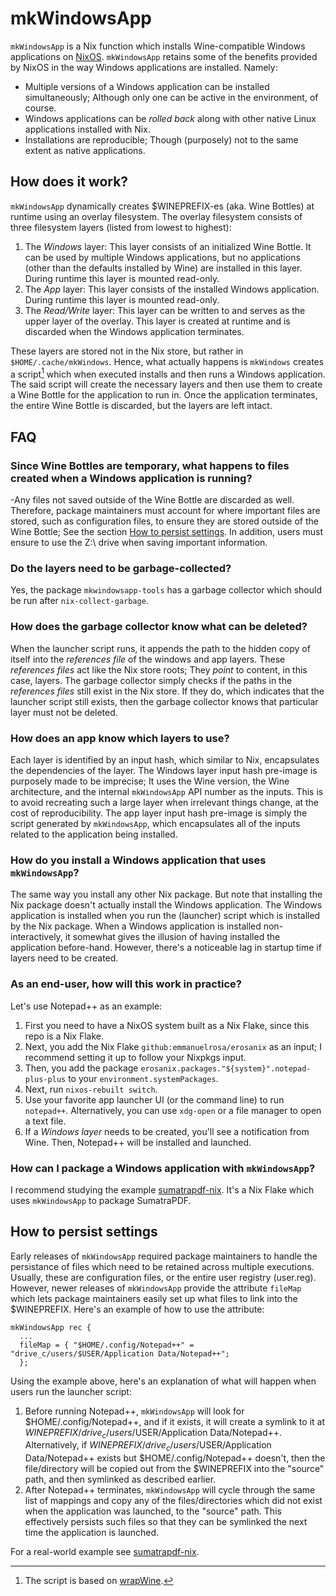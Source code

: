 # mkWindowsApp

`mkWindowsApp` is a Nix function which installs Wine-compatible Windows applications on [NixOS](https://nixos.org). `mkWindowsApp` retains some of the benefits provided by NixOS in the way Windows applications are installed. Namely:

 - Multiple versions of a Windows application can be installed simultaneously; Although only one can be active in the environment, of course.
 - Windows applications can be _rolled back_ along with other native Linux applications installed with Nix.
 - Installations are reproducible; Though (purposely) not to the same extent as native applications.

## How does it work?

`mkWindowsApp` dynamically creates $WINEPREFIX-es (aka. Wine Bottles) at runtime using an overlay filesystem. The overlay filesystem consists of three filesystem layers (listed from lowest to highest):

 1. The _Windows_ layer: This layer consists of an initialized Wine Bottle. It can be used by multiple Windows applications, but no applications (other than the defaults installed by Wine) are installed in this layer. During runtime this layer is mounted read-only.
 2. The _App_ layer: This layer consists of the installed Windows application. During runtime this layer is mounted read-only.
 3. The _Read/Write_ layer: This layer can be written to and serves as the upper layer of the overlay. This layer is created at runtime and is discarded when the Windows application terminates.

These layers are stored not in the Nix store, but rather in `$HOME/.cache/mkWindows`. Hence, what actually happens is `mkWindows` creates a script[^1] which when executed installs and then runs a Windows application. The said script will create the necessary layers and then use them to create a Wine Bottle for the application to run in. Once the application terminates, the entire Wine Bottle is discarded, but the layers are left intact.

## FAQ

### Since Wine Bottles are temporary, what happens to files created when a Windows application is running? 
 
-Any files not saved outside of the Wine Bottle are discarded as well. Therefore, package maintainers must account for where important files are stored, such as configuration files, to ensure they are stored outside of the Wine Bottle; See the section [How to persist settings](#how-to-persist-settings). In addition, users must ensure to use the Z:\ drive when saving important information. 
 
### Do the layers need to be garbage-collected?

Yes, the package `mkwindowsapp-tools` has a garbage collector which should be run after `nix-collect-garbage`.

### How does the garbage collector know what can be deleted? 

When the launcher script runs, it appends the path to the hidden copy of itself into the _references file_ of the windows and app layers. These _references files_ act like the Nix store roots; They _point_ to content, in this case, layers. The garbage collector simply checks if the paths in the _references files_ still exist in the Nix store. If they do, which indicates that the launcher script still exists, then the garbage collector knows that particular layer must not be deleted.

### How does an app know which layers to use?

Each layer is identified by an input hash, which similar to Nix, encapsulates the dependencies of the layer. The Windows layer input hash pre-image is purposely made to be imprecise; It uses the Wine version, the Wine architecture, and the internal `mkWindowsApp` API number as the inputs. This is to avoid recreating such a large layer when irrelevant things change, at the cost of reproducibility. The app layer input hash pre-image is simply the script generated by `mkWindowsApp`, which encapsulates all of the inputs related to the application being installed. 

 ### How do you install a Windows application that uses `mkWindowsApp`?
 
 The same way you install any other Nix package. But note that installing the Nix package doesn't actually install the Windows application. The Windows application is installed when you run the (launcher) script which is installed by the Nix package. When a Windows application is installed non-interactively, it somewhat gives the illusion of having installed the application before-hand. However, there's a noticeable lag in startup time if layers need to be created.
 
### As an end-user, how will this work in practice? 

Let's use Notepad++ as an example: 

 1. First you need to have a NixOS system built as a Nix Flake, since this repo is a Nix Flake. 
 2. Next, you add the Nix Flake `github:emmanuelrosa/erosanix` as an input; I recommend setting it up to follow your Nixpkgs input. 
 3. Then, you add the package `erosanix.packages."${system}".notepad-plus-plus` to your `environment.systemPackages`. 
 4. Next, run `nixos-rebuilt switch`.
 5. Use your favorite app launcher UI (or the command line) to run `notepad++`. Alternatively, you can use `xdg-open` or a file manager to open a text file.
 6. If a _Windows layer_ needs to be created, you'll see a notification from Wine. Then, Notepad++ will be installed and launched.
 
### How can I package a Windows application with `mkWindowsApp`?

I recommend studying the example [sumatrapdf-nix](https://github.com/emmanuelrosa/sumatrapdf-nix). It's a Nix Flake which uses `mkWindowsApp` to package SumatraPDF.

## How to persist settings

Early releases of `mkWindowsApp` required package maintainers to handle the persistance of files which need to be retained across multiple executions. Usually, these are configuration files, or the entire user registry (user.reg). However, newer releases of `mkWindowsApp` provide the attribute `fileMap` which lets package maintainers easily set up what files to link into the $WINEPREFIX. Here's an example of how to use the attribute:

```
mkWindowsApp rec {
  ...
  fileMap = { "$HOME/.config/Notepad++" = "drive_c/users/$USER/Application Data/Notepad++"; 
  };
```

Using the example above, here's an explanation of what will happen when users run the launcher script:

 1. Before running Notepad++, `mkWindowsApp` will look for $HOME/.config/Notepad++, and if it exists, it will create a symlink to it at $WINEPREFIX/drive_c/users/$USER/Application Data/Notepad++. Alternatively, if $WINEPREFIX/drive_c/users/$USER/Application Data/Notepad++ exists but $HOME/.config/Notepad++ doesn't, then the file/directory will be copied out from the $WINEPREFIX into the "source" path, and then symlinked as described earlier.
 2. After Notepad++ terminates, `mkWindowsApp` will cycle through the same list of mappings and copy any of the files/directories which did not exist when the application was launched, to the "source" path. This effectively persists such files so that they can be symlinked the next time the application is launched. 

For a real-world example see [sumatrapdf-nix](https://github.com/emmanuelrosa/sumatrapdf-nix).

[^1]: The script is based on [wrapWine](https://github.com/lucasew/nixcfg/blob/fd523e15ccd7ec2fd86a3c9bc4611b78f4e51608/packages/wrapWine.nix).
